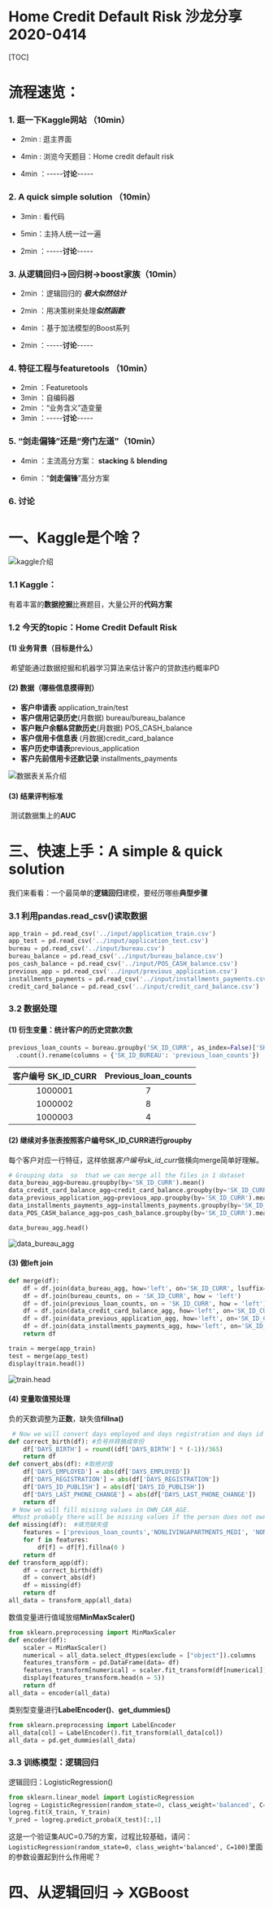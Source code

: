 # Home Credit Default Risk 沙龙分享2020-0414
[TOC]


#  流程速览：

### 1. 逛一下Kaggle网站  （10min）

- 2min : 逛主界面
- 4min  : 浏览今天题目：Home credit default risk

- 4min ：-----**讨论**-----

  

### 2. A quick simple solution （10min）

- 3min : 看代码

- 5min：主持人统一过一遍

- 2min ：-----**讨论**-----

  

### 3. 从逻辑回归→回归树→boost家族（10min）

- 2min ：逻辑回归的 ***极大似然估计***

- 2min ：用决策树来处理***似然函数***

- 4min ：基于加法模型的Boost系列

- 2min ：-----**讨论**-----

  

### 4. 特征工程与featuretools （10min）

- 2min ：Featuretools
- 3min ：自编码器
- 2min ：“业务含义”造变量
- 3min ：-----**讨论**-----



### 5. “剑走偏锋”还是“旁门左道”（10min）

- 4min ：主流高分方案： **stacking** & **blending**

- 6min ：“**剑走偏锋**”高分方案

  

### 6. 讨论



# 一、Kaggle是个啥？



![kaggle介绍](https://github.com/RainFlanker/rainflanker.github.io/blob/master/images/image-20200411224433386.png)

### 1.1 Kaggle：

​	有着丰富的**数据挖掘**比赛题目，大量公开的**代码方案**

### 1.2 今天的topic：Home Credit Default Risk

#### (1)  业务背景（目标是什么）

​		希望能通过数据挖掘和机器学习算法来估计客户的贷款违约概率PD

#### (2)  数据（哪些信息摸得到）

  - **客户申请表** application_train/test 
  - **客户信用记录历史**(月数据) bureau/bureau_balance
  - **客户账户余额&贷款历史**(月数据) POS_CASH_balance 
  - **客户信用卡信息表** (月数据)credit_card_balance
  - **客户历史申请表**previous_application
  - **客户先前信用卡还款记录** installments_payments

![数据表关系介绍](https://github.com/RainFlanker/rainflanker.github.io/blob/master/images/image-20200411233751953.png)

#### (3)  结果评判标准

​		测试数据集上的**AUC**

# 三、快速上手：A simple & quick solution

我们来看看：一个最简单的**逻辑回归**建模，要经历哪些**典型步骤**

### 3.1 利用pandas.read_csv()读取数据
```python
app_train = pd.read_csv('../input/application_train.csv')
app_test = pd.read_csv('../input/application_test.csv')
bureau = pd.read_csv('../input/bureau.csv')
bureau_balance = pd.read_csv('../input/bureau_balance.csv')
pos_cash_balance = pd.read_csv('../input/POS_CASH_balance.csv')
previous_app = pd.read_csv('../input/previous_application.csv')
installments_payments = pd.read_csv('../input/installments_payments.csv')
credit_card_balance = pd.read_csv('../input/credit_card_balance.csv')
```

### 3.2 数据处理

#### (1) 衍生变量：统计客户的历史贷款次数
```python
previous_loan_counts = bureau.groupby('SK_ID_CURR', as_index=False)['SK_ID_BUREAU']\
  .count().rename(columns = {'SK_ID_BUREAU': 'previous_loan_counts'})
```

| 客户编号 SK_ID_CURR | Previous_loan_counts |
| :-----------------: | :------------------: |
|       1000001       |          7           |
|       1000002       |          8           |
|       1000003       |          4           |

#### (2) 继续对多张表按照客户编号SK_ID_CURR进行groupby

​	每个客户对应一行特征，这样依据*客户编号sk_id_curr*做横向merge简单好理解。
```python
# Grouping data  so  that we can merge all the files in 1 dataset
data_bureau_agg=bureau.groupby(by='SK_ID_CURR').mean()
data_credit_card_balance_agg=credit_card_balance.groupby(by='SK_ID_CURR').mean()
data_previous_application_agg=previous_app.groupby(by='SK_ID_CURR').mean()
data_installments_payments_agg=installments_payments.groupby(by='SK_ID_CURR').mean()
data_POS_CASH_balance_agg=pos_cash_balance.groupby(by='SK_ID_CURR').mean()

data_bureau_agg.head()
```

![data_bureau_agg](https://github.com/RainFlanker/rainflanker.github.io/blob/master/images/image-20200412001603264.png)

#### (3) 做left join
```python
def merge(df):
    df = df.join(data_bureau_agg, how='left', on='SK_ID_CURR', lsuffix='1', rsuffix='2') 
    df = df.join(bureau_counts, on = 'SK_ID_CURR', how = 'left')
    df = df.join(previous_loan_counts, on = 'SK_ID_CURR', how = 'left')
    df = df.join(data_credit_card_balance_agg, how='left', on='SK_ID_CURR', lsuffix='1', rsuffix='2')    
    df = df.join(data_previous_application_agg, how='left', on='SK_ID_CURR', lsuffix='1', rsuffix='2')   #这里的suffix是当两张表出现同样的列名时，对left table、right table增加不同的后缀
    df = df.join(data_installments_payments_agg, how='left', on='SK_ID_CURR', lsuffix='1', rsuffix='2') 
    return df

train = merge(app_train)
test = merge(app_test)
display(train.head())
```

![train.head](https://github.com/RainFlanker/rainflanker.github.io/blob/master/images/image-20200412002545469.png)
#### (4) 变量取值预处理

​	负的天数调整为**正数**，缺失值**fillna()**

```python 
 # Now we will convert days employed and days registration and days id publish to a positive no. 
def correct_birth(df): #负号并转换成年份   
    df['DAYS_BIRTH'] = round((df['DAYS_BIRTH'] * (-1))/365)
    return df
def convert_abs(df): #取绝对值
    df['DAYS_EMPLOYED'] = abs(df['DAYS_EMPLOYED'])
    df['DAYS_REGISTRATION'] = abs(df['DAYS_REGISTRATION'])
    df['DAYS_ID_PUBLISH'] = abs(df['DAYS_ID_PUBLISH'])
    df['DAYS_LAST_PHONE_CHANGE'] = abs(df['DAYS_LAST_PHONE_CHANGE'])
    return df
 # Now we will fill misisng values in OWN_CAR_AGE. 
 #Most probably there will be missing values if the person does not own a car. So we will fill with 0
def missing(df):  #填充缺失值
    features = ['previous_loan_counts','NONLIVINGAPARTMENTS_MEDI', 'NONLIVINGAPARTMENTS_AVG','NONLIVINGAREA_MEDI','OWN_CAR_AGE']
    for f in features:
        df[f] = df[f].fillna(0 )
    return df
def transform_app(df):
    df = correct_birth(df)
    df = convert_abs(df)
    df = missing(df)
    return df
all_data = transform_app(all_data)
```

数值变量进行值域放缩**MinMaxScaler()**
```python
from sklearn.preprocessing import MinMaxScaler
def encoder(df):
    scaler = MinMaxScaler()
    numerical = all_data.select_dtypes(exclude = ["object"]).columns
    features_transform = pd.DataFrame(data= df)
    features_transform[numerical] = scaler.fit_transform(df[numerical])
    display(features_transform.head(n = 5))
    return df
all_data = encoder(all_data)
```

类别型变量进行**LabelEncoder()**、**get_dummies()**
```python
from sklearn.preprocessing import LabelEncoder
all_data[col] = LabelEncoder().fit_transform(all_data[col])
all_data = pd.get_dummies(all_data)
```
### 3.3 训练模型：逻辑回归  
逻辑回归：LogisticRegression()

```python
from sklearn.linear_model import LogisticRegression
logreg = LogisticRegression(random_state=0, class_weight='balanced', C=100)
logreg.fit(X_train, Y_train)
Y_pred = logreg.predict_proba(X_test)[:,1]
```
这是一个验证集AUC=0.75的方案，过程比较基础，请问：
`LogisticRegression(random_state=0, class_weight='balanced', C=100)`里面的参数设置起到什么作用呢？

# 四、从逻辑回归 → XGBoost

